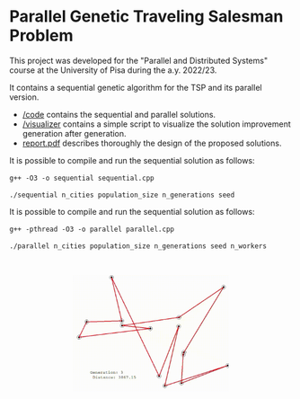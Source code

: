 # Parallel Genetic Traveling Salesman Problem
This project was developed for the "Parallel and Distributed Systems" course at the University of Pisa during the a.y. 2022/23.

It contains a sequential genetic algorithm for the TSP and its parallel version.

- [/code](/code) contains the sequential and parallel solutions.
- [/visualizer](/visualizer) contains a simple script to visualize the solution improvement generation after generation.
- [report.pdf](report.pdf) describes thoroughly the design of the proposed solutions.

It is possible to compile and run the sequential solution as follows:
```
g++ -O3 -o sequential sequential.cpp
```
```
./sequential n_cities population_size n_generations seed
```
It is possible to compile and run the sequential solution as follows:
```
g++ -pthread -O3 -o parallel parallel.cpp
```
```
./parallel n_cities population_size n_generations seed n_workers
```
<br />
<p align="center">
  <img src="genetic_agorithm_example.gif" width="55%" height="55%"/>
</p>

